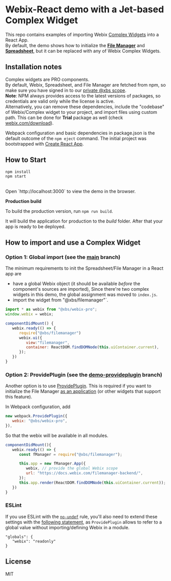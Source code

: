 Webix-React demo with a Jet-based Complex Widget
================

This repo contains examples of importing Webix [Complex Widgets](https://webix.com/widget/complex-widgets/) into a React App.<br/>
By default, the demo shows how to initialize the [**File Manager**](https://webix.com/filemanager/) and [**Spreadsheet**](https://webix.com/spreadsheet/), but it can be replaced with any of Webix Complex Widgets. 


Installation notes
----------------
Complex widgets are PRO components.<br/>By default, Webix, Spreadsheet, and File Manager are fetched from npm, so make sure you have signed in to our [private @xbs scope](https://docs.webix.com/desktop__install.html#installingwithnpm). <br/>
**Note**: NPM always provides access to the latest versions of packages, so credentials are valid only while the license is active. <br/>
Alternatively, you can remove these dependencies, include the "codebase" of Webix/Complex widget to your project, and import files using custom path. This can be done for **Trial** package as well (check [webix.com/download](https://webix.com/download/)).

Webpack configuration and basic dependencies in package.json is the default outcome of the `npm eject` command. The initial project was bootstrapped with [Create React App](https://github.com/facebookincubator/create-react-app).

How to Start
----------------

```
npm install
npm start
```
<br/>
Open `http://localhost:3000` to view the demo in the browser.


**Production build**

To build the production version, run `npm run build`.

It will build the application for production to the *build* folder. After that your app is ready to be deployed.

How to import and use a Complex Widget
-------
### Option 1: Global import (see the [main](https://github.com/webix-hub/react-demo-complex/tree/main) branch)

The minimum requirements to init the Spreadsheet/File Manager in a React app are
- have a global Webix object  (it should be available *before* the component's sources are imported),
Since there're two complex widgets in this demo, the global assignment was moved to `index.js`.
- import the widget from "@xbs/filemanager"`.

```js
import * as webix from "@xbs/webix-pro";
window.webix = webix;
```

```js
componentDidMount() {
   webix.ready(() => {
      require("@xbs/filemanager")
      webix.ui({ 
         view:"filemanager",
         container: ReactDOM.findDOMNode(this.uiContainer.current),
      });
   })
}
```

### Option 2: ProvidePlugin (see the [demo-provideplugin](https://github.com/webix-hub/react-demo-complex/tree/demo-provideplugin) branch)

Another option is to use [ProvidePlugin](https://webpack.js.org/plugins/provide-plugin/).
This is required if you want to initialize the File Manager [as an application](https://docs.webix.com/filemanager__creating_filemanager.html) (or other widgets that support this feature).

In Webpack configuration, add 
```js
new webpack.ProvidePlugin({
   webix: "@xbs/webix-pro",
}),
```
So that the webix will be available in all modules.

```js
componentDidMount(){
   webix.ready(() => {
      const fManager = require("@xbs/filemanager");

      this.app = new fManager.App({
         webix,	// provide the global Webix scope
         url: "https://docs.webix.com/filemanager-backend/",
      });
      this.app.render(ReactDOM.findDOMNode(this.uiContainer.current));
   })
}
```
### ESLint

If you use ESLint with the [`no-undef`](https://eslint.org/docs/rules/no-undef) rule, you'll also need to extend these settings with the [following statement](https://eslint.org/docs/user-guide/configuring#specifying-globals), as `ProvidePlugin` allows to refer to a global value without importing/defining Webix in a module.
```
"globals": {
   "webix": "readonly"
}
```

License
--------

MIT
